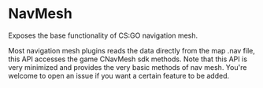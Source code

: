 # NavMesh
Exposes the base functionality of CS:GO navigation mesh.

Most navigation mesh plugins reads the data directly from the map .nav file, this API accesses the game CNavMesh sdk methods.
Note that this API is very minimized and provides the very basic methods of nav mesh. You're welcome to open an issue if you want a certain feature to be added.
